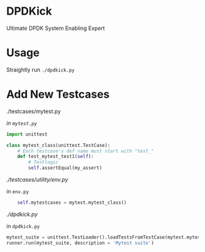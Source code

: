 # DPDKick
Ultimate DPDK System Enabling Expert

# Usage
Straightly run
`./dpdkick.py`

# Add New Testcases

./testcases/mytest.py

_in `mytest.py`_

```python
import unittest

class mytest_class(unittest.TestCase):
    # Each testcase's def name must start with "test_"
    def test_mytest_test1(self):
        # Testlogic
        self.assertEqual(my_assert)
```

_./testcases/utility/env.py_

in `env.py`

```python
    self.mytestcases = mytest.mytest_class()
```

_./dpdkick.py_

in `dpdkick.py`

```python
mytest_suite = unittest.TestLoader().loadTestsFromTestCase(mytest.mytest_class)
runner.run(mytest_suite, description = 'Mytest suite')
```
